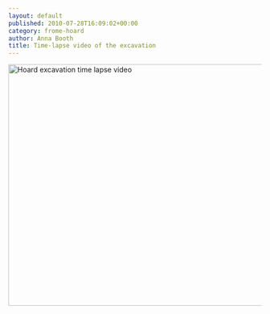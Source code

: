 ```yaml
---
layout: default
published: 2010-07-28T16:09:02+00:00
category: frome-hoard
author: Anna Booth
title: Time-lapse video of the excavation
---
```

<a data-flickr-embed="true" href="https://www.flickr.com/photos/finds/4634419731/in/album-72157624319051565/" title="Hoard excavation time lapse video"><img src="https://live.staticflickr.com/4027/4634419731_d33ebaf1aa_c.jpg" width="720" height="480" alt="Hoard excavation time lapse video"></a><script async src="//embedr.flickr.com/assets/client-code.js" charset="utf-8"></script>
